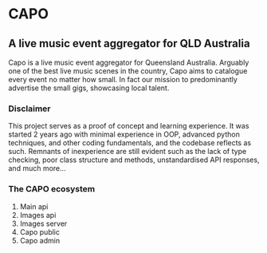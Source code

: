 # CAPO
## A live music event aggregator for QLD Australia
Capo is a live music event aggregator for Queensland Australia. Arguably one of the best live music scenes in the country, Capo aims to catalogue every event no matter how small. In fact our mission to predominantly advertise the small gigs, showcasing local talent.

### Disclaimer
This project serves as a proof of concept and learning experience. It was started 2 years ago with minimal experience in OOP, advanced python techniques, and other coding fundamentals, and the codebase reflects as such. Remnants of inexperience are still evident such as the lack of type checking, poor class structure and methods, unstandardised API responses, and much more...

### The CAPO ecosystem

1. Main api
2. Images api
3. Images server
4. Capo public
5. Capo admin
